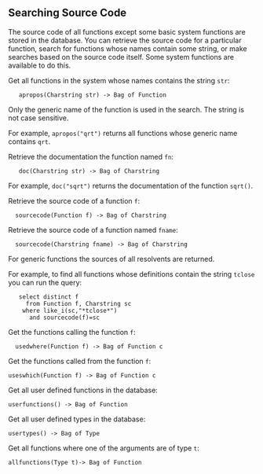 ## Searching Source Code

The source code of all functions except some basic system functions are stored in the database. You can retrieve the source code for a particular function, search for functions whose names contain some string, or make searches based on the source code itself. Some system functions are available to do this.

Get all functions in the system whose names contains the string `str`: 
```
   apropos(Charstring str) -> Bag of Function
```
Only the generic name of the function is used in the search. The string is not case sensitive. 

For example, `apropos("qrt")` returns all functions whose generic
name contains `qrt`.

Retrieve the documentation the function named `fn`:
```
   doc(Charstring str) -> Bag of Charstring
```
For example, `doc("sqrt")` returns the documentation of the function `sqrt()`.

Retrieve the source code of a function `f`:
```
  sourcecode(Function f) -> Bag of Charstring
```

Retrieve the source code of a function named `fname`:
```
  sourcecode(Charstring fname) -> Bag of Charstring
```
For generic functions the sources of all resolvents are returned. 

For example, to find all functions whose definitions contain the string `tclose` you can run the query:
```
   select distinct f
     from Function f, Charstring sc
    where like_i(sc,"*tclose*")
      and sourcecode(f)=sc
```

Get the functions calling the function `f`:
```
  usedwhere(Function f) -> Bag of Function c
```

Get the functions called from the function `f`:
```
useswhich(Function f) -> Bag of Function c
```

Get all user defined functions in the database:
```
userfunctions() -> Bag of Function
```

Get all user defined types in the database:
```
usertypes() -> Bag of Type
```

Get all functions where one of the arguments are of type `t`:
```
allfunctions(Type t)-> Bag of Function
```
